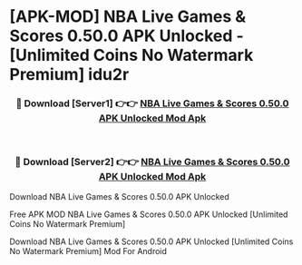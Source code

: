 # [APK-MOD] NBA  Live Games & Scores 0.50.0 APK Unlocked - [Unlimited Coins No Watermark Premium] idu2r



<div align="center">
<h3>🔴 Download [Server1] 👉👉 <a href="https://momento.my/?title=NBA__Live_Games_&_Scores_0.50.0_APK_Unlocked">NBA  Live Games & Scores 0.50.0 APK Unlocked Mod Apk</a></h3><br>

<h3>🔴 Download [Server2] 👉👉 <a href="https://momento.my/?title=NBA__Live_Games_&_Scores_0.50.0_APK_Unlocked">NBA  Live Games & Scores 0.50.0 APK Unlocked Mod Apk</a></h3>
</div>



Download NBA  Live Games & Scores 0.50.0 APK Unlocked 

Free APK MOD NBA  Live Games & Scores 0.50.0 APK Unlocked [Unlimited Coins No Watermark Premium]

Download NBA  Live Games & Scores 0.50.0 APK Unlocked [Unlimited Coins No Watermark Premium] Mod For Android

